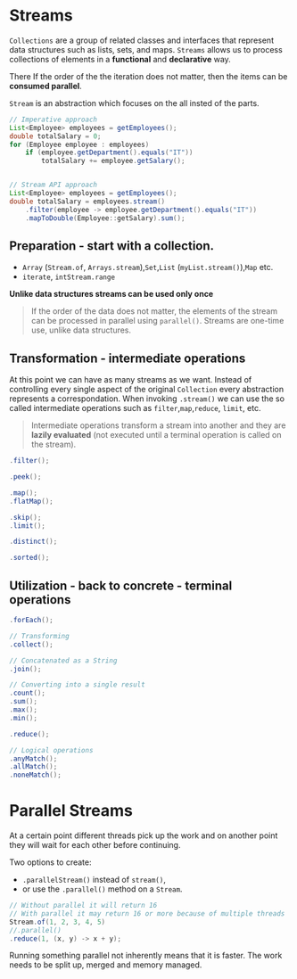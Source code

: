 # Streams
`Collections` are a group of related classes and interfaces that represent data structures such as lists, sets, and maps.
`Streams` allows us to process collections of elements in a **functional** and **declarative** way.

There If the order of the the iteration does not matter, then the items can be **consumed parallel**.

`Stream` is an abstraction which focuses on the all insted of the parts.
```java
// Imperative approach
List<Employee> employees = getEmployees();
double totalSalary = 0;
for (Employee employee : employees)
	if (employee.getDepartment().equals("IT"))
		totalSalary += employee.getSalary();


// Stream API approach
List<Employee> employees = getEmployees();
double totalSalary = employees.stream()
	.filter(employee -> employee.getDepartment().equals("IT")) 
	.mapToDouble(Employee::getSalary).sum();
```
## Preparation - start with a collection.
* `Array` (`Stream.of`, `Arrays.stream`),`Set`,`List` (`myList.stream()`),`Map` etc.
* `iterate`, `intStream.range`

**Unlike data structures streams can be used only once**
> If the order of the data does not matter, the elements of the stream can be processed in parallel using `parallel()`.
Streams are one-time use, unlike data structures.
## Transformation - **intermediate** operations
At this point we can have as many streams as we want.
Instead of controlling every single aspect of the original `Collection` every abstraction represents a correspondation.
When invoking `.stream()` we can use the so called intermediate operations such as `filter`,`map`,`reduce`, `limit`, etc.
> Intermediate operations transform a stream into another and they are **lazily evaluated** (not executed until a terminal operation is called on the stream).
```java
.filter();

.peek();

.map();
.flatMap();

.skip();
.limit();

.distinct();

.sorted();
```
## Utilization - back to concrete  - **terminal** operations
```java
.forEach();

// Transforming
.collect();

// Concatenated as a String
.join();

// Converting into a single result
.count();
.sum();
.max();
.min();

.reduce();

// Logical operations
.anyMatch();
.allMatch();
.noneMatch();
```
# Parallel Streams
At a certain point different threads pick up the work and on another point they will wait for each other before continuing. 

Two options to create:
* `.parallelStream()` instead of `stream()`,
* or use the `.parallel()` method on a `Stream`.

```java
// Without parallel it will return 16
// With parallel it may return 16 or more because of multiple threads
Stream.of(1, 2, 3, 4, 5)
//.parallel()
.reduce(1, (x, y) -> x + y);
```

Running something parallel not inherently means that it is faster. The work needs to be split up, merged and memory managed.
<!--stackedit_data:
eyJoaXN0b3J5IjpbOTExODkyNDcyLC0xMzkxNDM5NzYxXX0=
-->